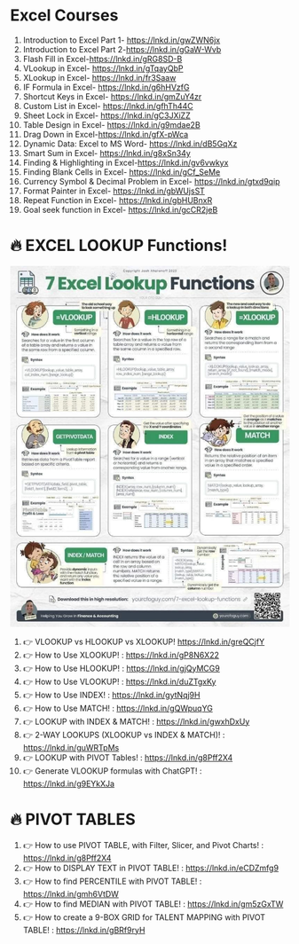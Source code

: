 # Excel Courses

1. Introduction to Excel Part 1- https://lnkd.in/gwZWN6jx
1. Introduction to Excel Part 2-https://lnkd.in/gGaW-Wvb
1. Flash Fill in Excel-https://lnkd.in/gRG8SD-B
1. VLookup in Excel- https://lnkd.in/gTqayQbP
1. XLookup in Excel- https://lnkd.in/fr3Saaw
1. IF Formula in Excel- https://lnkd.in/g6hHVzfG
1. Shortcut Keys in Excel- https://lnkd.in/gmZuY4zr
1. Custom List in Excel- https://lnkd.in/gfhTh44C
1. Sheet Lock in Excel- https://lnkd.in/gC3JXiZZ
1. Table Design in Excel- https://lnkd.in/g9mdae2B
1. Drag Down in Excel-https://lnkd.in/gfX-pWca
1. Dynamic Data: Excel to MS Word- https://lnkd.in/dB5GqXz
1. Smart Sum in Excel- https://lnkd.in/g8xSn34y
1. Finding & Highlighting in Excel-https://lnkd.in/gv6vwkyx
1. Finding Blank Cells in Excel- https://lnkd.in/gCf_SeMe
1. Currency Symbol & Decimal Problem in Excel- https://lnkd.in/gtxd9qip
1. Format Painter in Excel- https://lnkd.in/gbWUjsST
1. Repeat Function in Excel- https://lnkd.in/gbHUBnxR
1. Goal seek function in Excel- https://lnkd.in/gcCR2jeB


# 🔥 EXCEL LOOKUP Functions!
![Banner](./images/ExcelLookup.jpeg)

1. 👉 VLOOKUP vs HLOOKUP vs XLOOKUP! https://lnkd.in/greQCjfY
1. 👉 How to Use XLOOKUP! : https://lnkd.in/gP8N6X22
1. 👉 How to Use HLOOKUP! : https://lnkd.in/gjQyMCG9
1. 👉 How to Use VLOOKUP! : https://lnkd.in/duZTgxKy
1. 👉 How to Use INDEX! : https://lnkd.in/gytNqj9H
1. 👉 How to Use MATCH! : https://lnkd.in/gQWpuqYG
1. 👉 LOOKUP with INDEX & MATCH! : https://lnkd.in/gwxhDxUy
1. 👉 2-WAY LOOKUPS (XLOOKUP vs INDEX & MATCH)! : https://lnkd.in/guWRTpMs
1. 👉 LOOKUP with PIVOT Tables! : https://lnkd.in/g8Pff2X4
1. 👉 Generate VLOOKUP formulas with ChatGPT! : https://lnkd.in/g9EYkXJa


# 🔥 PIVOT TABLES

1. 👉 How to use PIVOT TABLE, with Filter, Slicer, and Pivot Charts! : https://lnkd.in/g8Pff2X4
1. 👉 How to DISPLAY TEXT in PIVOT TABLE! : https://lnkd.in/eCDZmfg9
1. 👉 How to find PERCENTILE with PIVOT TABLE! : https://lnkd.in/gmh6VtDW
1. 👉 How to find MEDIAN with PIVOT TABLE! : https://lnkd.in/gm5zGxTW
1. 👉 How to create a 9-BOX GRID for TALENT MAPPING with PIVOT TABLE! : https://lnkd.in/gBRf9ryH